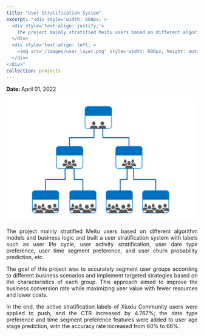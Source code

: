 ```yaml
---
title: "User Stratification System"
excerpt: "<div style='width: 600px;'>
  <div style='text-align: justify;'> 
    The project mainly stratified Meitu users based on different algorithm models and business logic and built a user stratification system with labels such as user life cycle, user activity stratification, user date type preference, user time segment preference, and user churn probability prediction, etc.
  </div>
  <div style='text-align: left;'>
    <img src='/images/user_layer.png' style='width: 600px; height: auto; display: block;' alt='user stratification'>
  </div>
</div>"
collection: projects
---
```


<p class="page__date">
  <strong>
    <i class="fa fa-fw fa-calendar" aria-hidden="true"></i> 
    Date:
  </strong> 
  <time datetime="2022-04-01">
    April 01, 2022
  </time>
</p>

<img src='/images/user_layer.png' style='width: 800px; height: auto;'>

<p style="text-align: justify;">The project mainly stratified Meitu users based on different algorithm models and business logic and built a user stratification system with labels such as user life cycle, user activity stratification, user date type preference, user time segment preference, and user churn probability prediction, etc.</p>


<p style="text-align: justify;">The goal of this project was to accurately segment user groups according to different business scenarios and implement targeted strategies based on the characteristics of each group. This approach aimed to improve the business conversion rate while maximizing user value with fewer resources and lower costs.</p>


<p style="text-align: justify;">In the end, the active stratification labels of Xiuxiu Community users were applied to push, and the CTR increased by 4.767%; the date type preference and time segment preference features were added to user age stage prediction, with the accuracy rate increased from 60% to 66%.</p>


